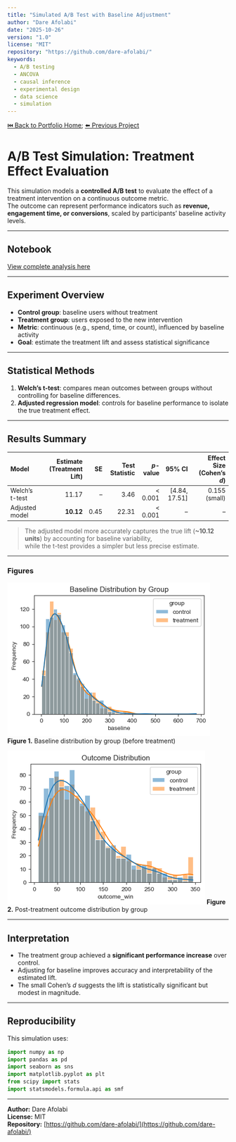 ```yaml
---
title: "Simulated A/B Test with Baseline Adjustment"
author: "Dare Afolabi"
date: "2025-10-26"
version: "1.0"
license: "MIT"
repository: "https://github.com/dare-afolabi/"
keywords:
  - A/B testing
  - ANCOVA
  - causal inference
  - experimental design
  - data science
  - simulation
---
```


[⏮️ Back to Portfolio Home](../README.md); [⬅️ Previous Project](../house-price-prediction/index.md)

# A/B Test Simulation: Treatment Effect Evaluation

This simulation models a **controlled A/B test** to evaluate the effect of a treatment intervention on a continuous outcome metric.  
The outcome can represent performance indicators such as **revenue, engagement time, or conversions**, scaled by participants’ baseline activity levels.

---

## Notebook
[View complete analysis here](./AB_Test_Simulation_DA_24102025.ipynb)

---

## Experiment Overview

- **Control group**: baseline users without treatment  
- **Treatment group**: users exposed to the new intervention  
- **Metric**: continuous (e.g., spend, time, or count), influenced by baseline activity  
- **Goal**: estimate the treatment lift and assess statistical significance

---

## Statistical Methods

1. **Welch’s t-test**: compares mean outcomes between groups without controlling for baseline differences.  
2. **Adjusted regression model**: controls for baseline performance to isolate the true treatment effect.

---

## Results Summary

| Model | Estimate (Treatment Lift) | SE | Test Statistic | *p*-value | 95% CI | Effect Size (Cohen’s *d*) |
|:------|---------------------------:|--:|---------------:|-----------:|-------:|---------------------------:|
| Welch’s t-test | 11.17 | – | 3.46 | < 0.001 | [4.84, 17.51] | 0.155 (small) |
| Adjusted model | **10.12** | 0.45 | 22.31 | < 0.001 | – | – |

> The adjusted model more accurately captures the true lift (**~10.12 units**) by accounting for baseline variability,  
> while the t-test provides a simpler but less precise estimate.

---

### **Figures**

![Figure 1](./baseline_distribution.png)
**Figure 1.** Baseline distribution by group (before treatment)  

![Figure 2](./outcome_distribution.png)
**Figure 2.** Post-treatment outcome distribution by group  

---

## Interpretation

- The treatment group achieved a **significant performance increase** over control.  
- Adjusting for baseline improves accuracy and interpretability of the estimated lift.  
- The small Cohen’s *d* suggests the lift is statistically significant but modest in magnitude.

---

## Reproducibility

This simulation uses:

```python
import numpy as np
import pandas as pd
import seaborn as sns
import matplotlib.pyplot as plt
from scipy import stats
import statsmodels.formula.api as smf
```

---

**Author:** Dare Afolabi  
**License:** MIT  
**Repository:** [https://github.com/dare-afolabi/](https://github.com/dare-afolabi/)
